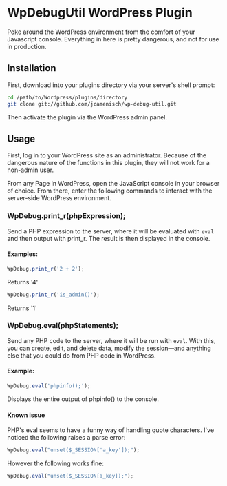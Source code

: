 WpDebugUtil WordPress Plugin
============================

Poke around the WordPress environment from the comfort of your Javascript console. Everything in here is pretty dangerous, and not for use in production.

Installation
------------

First, download into your plugins directory via your server's shell prompt:

```sh
cd /path/to/Wordpress/plugins/directory
git clone git://github.com/jcamenisch/wp-debug-util.git
```

Then activate the plugin via the WordPress admin panel.

Usage
-----

First, log in to your WordPress site as an administrator. Because of the dangerous
nature of the functions in this plugin, they will not work for a non-admin user.

From any Page in WordPress, open the JavaScript console in your browser of choice.
From there, enter the following commands to interact with the server-side WordPress
environment.

### WpDebug.print_r(phpExpression);

Send a PHP expression to the server, where it will be evaluated with `eval` and then
output with print_r. The result is then displayed in the console.

#### Examples:

```javascript
WpDebug.print_r('2 + 2');
```

Returns '4'

```javascript
WpDebug.print_r('is_admin()');
```

Returns '1'

### WpDebug.eval(phpStatements);

Send any PHP code to the server, where it will be run with `eval`. With this, you can
create, edit, and delete data, modify the session—and anything else that you could do
from PHP code in WordPress.

#### Example:

```javascript
WpDebug.eval('phpinfo();');
```

Displays the entire output of phpinfo() to the console.

#### Known issue

PHP's eval seems to have a funny way of handling quote characters. I've
noticed the following raises a parse error:

```javascript
WpDebug.eval("unset($_SESSION['a_key']);");
```

However the following works fine:

```javascript
WpDebug.eval("unset($_SESSION[a_key]);");
```
